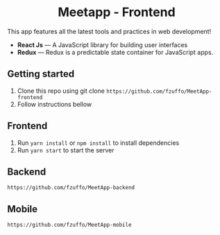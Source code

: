 <h1 align="center">

<br>
Meetapp - Frontend
</h1>


This app features all the latest tools and practices in web development!

- **React Js** — A JavaScript library for building user interfaces
- **Redux** — Redux is a predictable state container for JavaScript apps.


## Getting started

1. Clone this repo using git clone `https://github.com/fzuffo/MeetApp-frontend`
2. Follow instructions bellow


## Frontend
1. Run `yarn install` or `npm install` to install dependencies
2. Run `yarn start` to start the server

## Backend
`https://github.com/fzuffo/MeetApp-backend`

## Mobile
`https://github.com/fzuffo/MeetApp-mobile`
